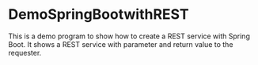 # DemoSpringBootwithREST
This is a demo program to show how to create a REST service with Spring Boot.
It shows a REST service with parameter and return value to the requester.
